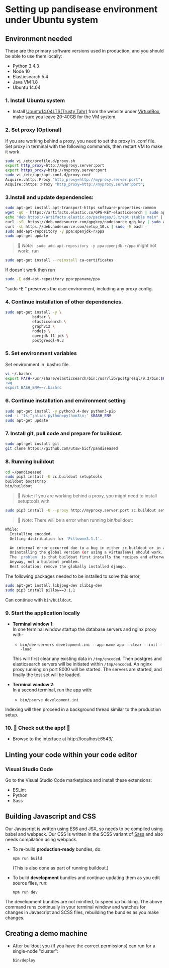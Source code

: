 # Setting up pandisease environment under Ubuntu system 

## Environment needed

These are the primary software versions used in production, and you should be able to use them locally:
- Python 3.4.3
- Node 10
- Elasticsearch 5.4 
- Java VM 1.8
- Ubuntu 14.04


### **1. Install Ubuntu system**
- Install [Ubuntu14.04LTS(Trusty Tahr)](http://releases.ubuntu.com/14.04/) from the website under [VirtualBox](https://www.virtualbox.org/), make sure you leave 20-40GB for the VM system.
  
### **2. Set proxy (Optional)**
If you are working behind a proxy, you need to set the proxy in .conf file. Set proxy in terminal with the following commands, then restart VM to make it work.
```bash
sudo vi /etc/profile.d/proxy.sh
export http_proxy=http://myproxy.server:port
export https_proxy=http://myproxy.server:port
sudo vi /etc/apt/apt.conf.d/proxy.conf
Acquire::http::Proxy "http_proxy=http://myproxy.server:port";
Acquire::https::Proxy "http_proxy=http://myproxy.server:port";
```

### **3.Install and update dependencies:**
```bash
sudo apt-get install apt-transport-https software-properties-common
wget -qO - https://artifacts.elastic.co/GPG-KEY-elasticsearch | sudo apt-key add -
echo "deb https://artifacts.elastic.co/packages/5.x/apt stable main" | sudo tee -a /etc/apt/sources.list.d/elastic-6.x.list
curl -sSL https://deb.nodesource.com/gpgkey/nodesource.gpg.key | sudo apt-key add -
curl -sL https://deb.nodesource.com/setup_10.x | sudo -E bash -
sudo add-apt-repository -y ppa:openjdk-r/ppa
sudo apt-get update
```
>:stop_sign: _Note_: ```
sudo add-apt-repository -y ppa:openjdk-r/ppa``` might not work:, run
```bash
sudo apt-get install --reinstall ca-certificates
``` 
If doesn't work then run
```bash
sudo -E add-apt-repository ppa:ppaname/ppa
```
"sudo -E " preserves the user environment, including any proxy config.

### **4. Continue installation of other dependencies.**
```bash
sudo apt-get install -y \
            bsdtar \
            elasticsearch \
            graphviz \
            nodejs \
            openjdk-11-jdk \
            postgresql-9.3
```
### **5. Set environment variables**
Set environment in .bashrc file.
```bash
vi ~/.bashrc
export PATH=/usr/share/elasticsearch/bin:/usr/lib/postgresql/9.3/bin:$PATH"
:wq 
export BASH_ENV=~/.bashrc
```
### **6. Continue installation and environment setting**
```bash
sudo apt-get install -y python3.4-dev python3-pip
sed -i '1s;^;alias python=python3\n;' $BASH_ENV
sudo apt-get update
```
### **7. Install git, pull code and prepare for buildout.**
```bash
sudo apt-get install git
git clone https://github.com/utsw-bicf/pandiseased 
```
### **8. Running buildout**
```bash
cd ~/pandiseased
sudo pip3 install -U zc.buildout setuptools
buildout bootstrap
bin/buildout
```
>:stop_sign: _Note_: if you are working behind a proxy, you might need to install setuptools with 
```bash
sudo pip3 install -U --proxy http://myproxy.server:port zc.buildout setuptools
```

>:stop_sign: _Note_: There will be a error when running bin/buildout:
```bash
While:
  Installing encoded.
  Getting distribution for 'Pillow==3.1.1'.

  An internal error occurred due to a bug in either zc.buildout or in a recipe being used:
  Uninstalling the global version (or using a virtualenv) should work.
  The 'problem' is that buildout first installs the recipes and afterwards it installs all the other dependencies. The second step has no problem with globally installed packages, but the recipe-installing step does. And djangorecipe has a direct dependency on django (to make sure it is installed)...
  Anyway, not a buildout problem.
  Best solution: remove the globally installed django.
```
The following packages needed to be installed to solve this error,
```bash
sudo apt-get install libjpeg-dev zlib1g-dev
sudo pip3 install pillow==3.1.1
```
Can continue with `bin/buildout`.
### **9. Start the application locally**
- **Terminal window 1**:  
  In one terminal window startup the database servers and nginx proxy with:

  - `bin/dev-servers development.ini --app-name app --clear --init --load`

  This will first clear any existing data in `/tmp/encoded`.
  Then postgres and elasticsearch servers will be initiated within `/tmp/encoded`.
  An nginx proxy running on port 8000 will be started.
  The servers are started, and finally the test set will be loaded.

- **Terminal window 2**:  
  In a second terminal, run the app with:

  - `bin/pserve development.ini`

Indexing will then proceed in a background thread similar to the production setup.

### **10. :tada: Check out the app! :tada:**
- Browse to the interface at http://localhost:6543/.

## Linting your code within your code editor
### Visual Studio Code

Go to the Visual Studio Code marketplace and install these extensions:

 - ESLint
 - Python
 - Sass

## Building Javascript and CSS

Our Javascript is written using ES6 and JSX, so needs to be compiled using babel and webpack. Our CSS is written in the SCSS variant of [Sass](http://sass-lang.com/) and also needs compilation using webpack.

- To re-build **production-ready** bundles, do:

  `npm run build`

  (This is also done as part of running buildout.)

- To build **development** bundles and continue updating them as you edit source files, run:

  `npm run dev`

The development bundles are not minified, to speed up building. The above command runs continually in your terminal window and watches for changes in Javascript and SCSS files, rebuilding the bundles as you make changes.
## Creating a demo machine


- After buildout you (if you have the correct permissions) can run for a single-node "cluster":

  `bin/deploy`
